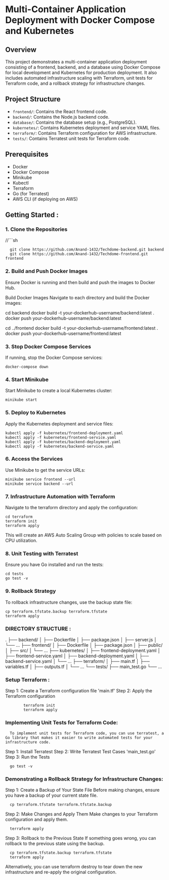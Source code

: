 # Multi-Container Application Deployment with Docker Compose and Kubernetes

## Overview

This project demonstrates a multi-container application deployment consisting of a frontend, backend, and a database using Docker Compose for local development and Kubernetes for production deployment. It also includes automated infrastructure scaling with Terraform, unit tests for Terraform code, and a rollback strategy for infrastructure changes.

## Project Structure

- `frontend/`: Contains the React frontend code.
- `backend/`: Contains the Node.js backend code.
- `database/`: Contains the database setup (e.g., PostgreSQL).
- `kubernetes/`: Contains Kubernetes deployment and service YAML files.
- `terraform/`: Contains Terraform configuration for AWS infrastructure.
- `tests/`: Contains Terratest unit tests for Terraform code.

## Prerequisites

- Docker
- Docker Compose
- Minikube
- Kubectl
- Terraform
- Go (for Terratest)
- AWS CLI (if deploying on AWS)

## Getting Started :

### 1. Clone the Repositories
//```sh

      git clone https://github.com/Anand-1432/Techdome-backend.git backend
      git clone https://github.com/Anand-1432/Techdome-frontend.git frontend

### 2. Build and Push Docker Images
  Ensure Docker is running and then build and push the images to Docker Hub.

Build Docker Images
  Navigate to each directory and build the Docker images:

cd backend
      docker build -t your-dockerhub-username/backend:latest .
      docker push your-dockerhub-username/backend:latest

cd ../frontend
      docker build -t your-dockerhub-username/frontend:latest .
      docker push your-dockerhub-username/frontend:latest

### 3. Stop Docker Compose Services
  If running, stop the Docker Compose services:

    docker-compose down

### 4. Start Minikube
  Start Minikube to create a local Kubernetes cluster:

    minikube start

### 5. Deploy to Kubernetes
  Apply the Kubernetes deployment and service files:

    kubectl apply -f kubernetes/frontend-deployment.yaml
    kubectl apply -f kubernetes/frontend-service.yaml
    kubectl apply -f kubernetes/backend-deployment.yaml
    kubectl apply -f kubernetes/backend-service.yaml

### 6. Access the Services
  Use Minikube to get the service URLs:
    
    minikube service frontend --url
    minikube service backend --url

### 7. Infrastructure Automation with Terraform
  Navigate to the terraform directory and apply the configuration:

    cd terraform
    terraform init
    terraform apply

  This will create an AWS Auto Scaling Group with policies to scale based on CPU utilization.

### 8. Unit Testing with Terratest
  Ensure you have Go installed and run the tests:

    cd tests
    go test -v

### 9. Rollback Strategy
  To rollback infrastructure changes, use the backup state file:

    cp terraform.tfstate.backup terraform.tfstate
    terraform apply

  ### DIRECTORY STRUCTURE :
.
├── backend/
│   ├── Dockerfile
│   ├── package.json
│   ├── server.js
│   └── ...
├── frontend/
│   ├── Dockerfile
│   ├── package.json
│   ├── public/
│   ├── src/
│   └── ...
├── kubernetes/
│   ├── frontend-deployment.yaml
│   ├── frontend-service.yaml
│   ├── backend-deployment.yaml
│   ├── backend-service.yaml
│   └── ...
├── terraform/
│   ├── main.tf
│   ├── variables.tf
│   ├── outputs.tf
│   └── ...
└── tests/
    ├── main_test.go
    └── ...

 ### Setup Terraform :
Step 1: Create a Terraform configuration file 'main.tf'
Step 2: Apply the Terraform configuration

            terraform init
            terraform apply
            
### Implementing Unit Tests for Terraform Code:
      To implement unit tests for Terraform code, you can use terratest, a Go library that makes it easier to write automated tests for your infrastructure code.

Step 1: Install Terratest
Step 2: Write Terratest Test Cases 'main_test.go'
Step 3: Run the Tests

      go test -v

### Demonstrating a Rollback Strategy for Infrastructure Changes:
Step 1: Create a Backup of Your State File
      Before making changes, ensure you have a backup of your current state file.

      cp terraform.tfstate terraform.tfstate.backup

Step 2: Make Changes and Apply Them
      Make changes to your Terraform configuration and apply them.
      
      terraform apply

Step 3: Rollback to the Previous State
      If something goes wrong, you can rollback to the previous state using the backup.

      cp terraform.tfstate.backup terraform.tfstate
      terraform apply

Alternatively, you can use terraform destroy to tear down the new infrastructure and re-apply the original configuration.
